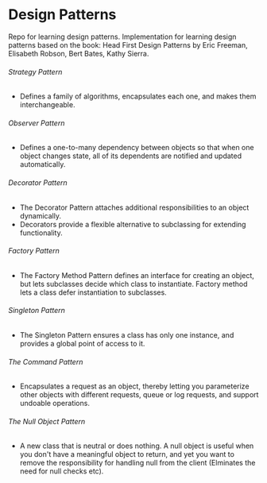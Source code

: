 # Design Patterns

Repo for learning design patterns.
Implementation for learning design patterns based on the book: Head First Design Patterns by Eric Freeman, Elisabeth Robson, Bert Bates, Kathy Sierra.

###### Strategy Pattern
* Defines a family of algorithms, encapsulates each one, and makes them interchangeable. 

###### Observer Pattern
* Defines a one-to-many dependency between objects so that when one object changes state, all of its dependents are notified and updated automatically.  

###### Decorator Pattern
* The Decorator Pattern attaches additional responsibilities to an object dynamically. 
* Decorators provide a flexible alternative to subclassing for extending functionality.

###### Factory Pattern
* The Factory Method Pattern defines an interface for creating an object, but lets subclasses decide which class to instantiate. Factory method lets a class defer instantiation to subclasses. 

###### Singleton Pattern
* The Singleton Pattern ensures a class has only one instance, and provides a global point of access to it. 

###### The Command Pattern
* Encapsulates a request as an object, thereby letting you parameterize other objects with different requests, queue or log requests, and support undoable operations.

###### The Null Object Pattern
* A new class that is neutral or does nothing. A null object is useful when you don't have a meaningful object to return, and yet you want to remove the responsibility for handling null from the client (Elminates the need for null checks etc). 


